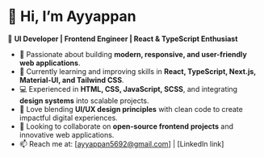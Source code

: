 # 👋 Hi, I’m Ayyappan  

🚀 **UI Developer | Frontend Engineer | React & TypeScript Enthusiast**  

- 👀 Passionate about building **modern, responsive, and user-friendly web applications**.  
- 🌱 Currently learning and improving skills in **React, TypeScript, Next.js, Material-UI, and Tailwind CSS**.  
- 💻 Experienced in **HTML, CSS, JavaScript, SCSS**, and integrating **design systems** into scalable projects.  
- 🎨 Love blending **UI/UX design principles** with clean code to create impactful digital experiences.  
- 🤝 Looking to collaborate on **open-source frontend projects** and innovative web applications.  
- 📫 Reach me at: [ayyappan5692@gmail.com] | [LinkedIn link]  

<!---
ayyapjaya/ayyapjaya is a ✨ special ✨ repository because its `README.md` (this file) appears on your GitHub profile.
You can click the Preview link to take a look at your changes.
--->
